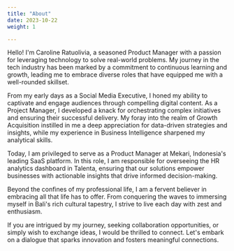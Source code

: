 ```yaml
---
title: "About"
date: 2023-10-22
weight: 1

---
```


Hello! I'm Caroline Ratuolivia, a seasoned Product Manager with a passion for leveraging technology to solve real-world problems. My journey in the tech industry has been marked by a commitment to continuous learning and growth, leading me to embrace diverse roles that have equipped me with a well-rounded skillset.

From my early days as a Social Media Executive, I honed my ability to captivate and engage audiences through compelling digital content. As a Project Manager, I developed a knack for orchestrating complex initiatives and ensuring their successful delivery. My foray into the realm of Growth Acquisition instilled in me a deep appreciation for data-driven strategies and insights, while my experience in Business Intelligence sharpened my analytical skills.

Today, I am privileged to serve as a Product Manager at Mekari, Indonesia's leading SaaS platform. In this role, I am responsible for overseeing the HR analytics dashboard in Talenta, ensuring that our solutions empower businesses with actionable insights that drive informed decision-making.

Beyond the confines of my professional life, I am a fervent believer in embracing all that life has to offer. From conquering the waves to immersing myself in Bali's rich cultural tapestry, I strive to live each day with zest and enthusiasm.

If you are intrigued by my journey, seeking collaboration opportunities, or simply wish to exchange ideas, I would be thrilled to connect. Let's embark on a dialogue that sparks innovation and fosters meaningful connections.